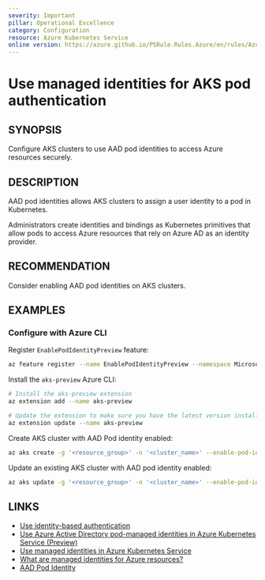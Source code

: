 ```yaml
---
severity: Important
pillar: Operational Excellence
category: Configuration
resource: Azure Kubernetes Service
online version: https://azure.github.io/PSRule.Rules.Azure/en/rules/Azure.AKS.PodIdentity/
---
```


# Use managed identities for AKS pod authentication

## SYNOPSIS

Configure AKS clusters to use AAD pod identities to access Azure resources securely.

## DESCRIPTION

AAD pod identities allows AKS clusters to assign a user identity to a pod in Kubernetes.

Administrators create identities and bindings as Kubernetes primitives that allow pods to access
Azure resources that rely on Azure AD as an identity provider.

## RECOMMENDATION

Consider enabling AAD pod identities on AKS clusters.

## EXAMPLES

### Configure with Azure CLI

Register `EnablePodIdentityPreview` feature:

```bash
az feature register --name EnablePodIdentityPreview --namespace Microsoft.ContainerService
```

Install the `aks-preview` Azure CLI:

```bash
# Install the aks-preview extension
az extension add --name aks-preview

# Update the extension to make sure you have the latest version installed
az extension update --name aks-preview
```

Create AKS cluster with AAD Pod identity enabled:

```bash
az aks create -g '<resource_group>' -n '<cluster_name>' --enable-pod-identity --network-plugin azure
```

Update an existing AKS cluster with AAD pod identity enabled:

```bash
az aks update -g '<resource_group>' -n '<cluster_name>' --enable-pod-identity
```

## LINKS

- [Use identity-based authentication](https://docs.microsoft.com/azure/architecture/framework/security/design-identity-authentication#use-identity-based-authentication)
- [Use Azure Active Directory pod-managed identities in Azure Kubernetes Service (Preview)](https://docs.microsoft.com/azure/aks/use-azure-ad-pod-identity)
- [Use managed identities in Azure Kubernetes Service](https://docs.microsoft.com/azure/aks/use-managed-identity)
- [What are managed identities for Azure resources?](https://docs.microsoft.com/azure/active-directory/managed-identities-azure-resources/overview)
- [AAD Pod Identity](https://github.com/Azure/aad-pod-identity)